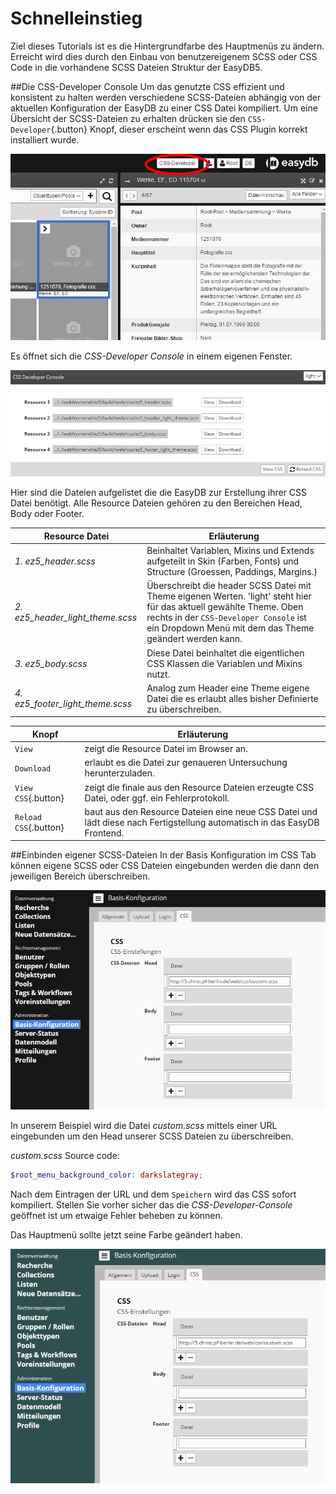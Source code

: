 # Schnelleinstieg
Ziel dieses Tutorials ist es die Hintergrundfarbe des Hauptmenüs zu ändern.
Erreicht wird dies durch den Einbau von benutzereigenem SCSS oder CSS Code in die vorhandene SCSS Dateien Struktur der EasyDB5.

##Die CSS-Developer Console
Um das genutzte CSS effizient und konsistent zu halten werden verschiedene SCSS-Dateien abhängig von der aktuellen Konfiguration der EasyDB zu einer CSS Datei kompiliert.
Um eine Übersicht der SCSS-Dateien zu erhalten drücken sie den `CSS-Developer`{.button} Knopf, dieser erscheint wenn das CSS Plugin korrekt installiert wurde.

![CSS-Developer-Button](CSS-Developer-Button.png)


Es öffnet sich die *CSS-Developer Console* in einem eigenen Fenster.

![CSS-Developer-Console](CSS-Developer-Console.png)


Hier sind die Dateien aufgelistet die die EasyDB zur Erstellung ihrer CSS Datei benötigt.
Alle Resource Dateien gehören zu den Bereichen Head, Body oder Footer.

|Resource Datei|Erläuterung|
|--|--|
|*1. ez5_header.scss*|Beinhaltet Variablen, Mixins und Extends aufgeteilt in Skin (Farben, Fonts) und Structure (Groessen, Paddings, Margins.)|
|*2. ez5_header_light_theme.scss*|Überschreibt die header SCSS Datei mit Theme eigenen Werten. 'light' steht hier für das aktuell gewählte Theme. Oben rechts in der `CSS-Developer Console` ist ein Dropdown Menü mit dem das Theme geändert werden kann.|
|*3. ez5_body.scss*|Diese Datei beinhaltet die eigentlichen CSS Klassen die Variablen und Mixins nutzt.|
|*4. ez5_footer_light_theme.scss*|Analog zum Header eine Theme eigene Datei die es erlaubt alles bisher Definierte zu überschreiben.|


|Knopf|Erläuterung|
|--|--|
|<code class="button">View</code>|zeigt die Resource Datei im Browser an.|
|<code class="button">Download</code>|erlaubt es die Datei zur genaueren Untersuchung herunterzuladen.|
|`View CSS`{.button}|zeigt die finale aus den Resource Dateien erzeugte CSS Datei, oder ggf. ein Fehlerprotokoll.|
|`Reload CSS`{.button}|baut aus den Resource Dateien eine neue CSS Datei und lädt diese nach Fertigstellung automatisch in das EasyDB Frontend.|

##Einbinden eigener SCSS-Dateien
In der Basis Konfiguration im CSS Tab können eigene SCSS oder CSS Dateien eingebunden werden die dann den jeweiligen Bereich überschreiben.

![Basis-Konfiguration-CSS](Basis-Konfiguration-CSS.png)


In unserem Beispiel wird die Datei *custom.scss* mittels einer URL eingebunden um den Head unserer SCSS Dateien zu überschreiben.

*custom.scss* Source code:
```scss
$root_menu_background_color: darkslategray;
```

Nach dem Eintragen der URL und dem <code class="button">Speichern</code> wird das CSS sofort kompiliert.
Stellen Sie vorher sicher das die *CSS-Developer-Console* geöffnet ist um etwaige Fehler beheben zu können.

Das Hauptmenü sollte jetzt seine Farbe geändert haben.

![Basis-Konfiguration-CSS-New-Background-Color](Basis-Konfiguration-CSS-New-Background-Color.png)


